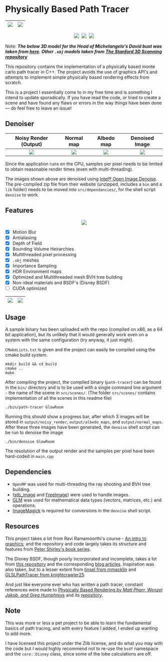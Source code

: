 # Physically Based Path Tracer 

![](David.png)  | ![](demonstrations/CornellBox.png)
:-------------------------:|:-------------------------:

<p align="center">
  <kbd>
    <img src="output/noisy_renders/Statue.png" />
    <img src="output/denoised_renders/VaryingFuzz.png" />
    <img src="output/denoised_renders/Marbles.png" />
  </kbd>
</p>

Note: ___The below 3D model for the *Head of Michelangelo's David* bust was taken from [here](https://www.myminifactory.com/object/3d-print-head-of-michelangelo-s-david-52645). Other `.obj` models taken from [The Stanford 3D Scanning repository](http://graphics.stanford.edu/data/3Dscanrep/)___

This repository contains the implementation of a physically based monte carlo path tracer in C++. The project avoids the use of graphics API's and attempts to implement simple physically based rendering effects from scratch. 

This is a project I essentially come to in my free time and is something I intend to update sporadically. If you have read the code, or tried to create a scene and have found any flaws or errors in the way things have been done — do feel free to leave an issue! 

## Denoiser 

Noisy Render (Output)             |  Normal map | Albedo map | Denoised Image
:-------------------------:|:-------------------------:|:-------------------------:|:-------------------------:
![](output/noisy_renders/David.png)  | ![](output/normal_maps/David.png)  |![](output/albedo_maps/David.png)  |  ![](output/denoised_renders/David.png)

Since the application runs on the CPU, samples per pixel needs to be limited to obtain reasonable render times (even with multi-threading). 

The images shown above are denoised using [Intel® Open Image Denoise](https://www.openimagedenoise.org/). The pre-compiled zip file from their website (unzipped, includes a `bin` and a `lib` folder) needs to be moved into `src/dependancies/`, for the shell script `denoise` to work. 

## Features  
<p align="center">
  <kbd>
    <img src="output/denoised_renders/Test.png" />
  </kbd>
</p>

- [x] Motion Blur 
- [x] Antialiasing
- [x] Depth of Field
- [x] Bounding Volume Heirarchies 
- [x] Multithreaded pixel processing
- [x] `.obj` meshes   
- [x] Importance Sampling 
- [x] HDR Environment maps
- [x] Optimized and Multithreaded mesh BVH tree building 
- [x] Non-ideal materials and BSDF's (Disney BSDF)
- [ ] CUDA optimized

![](output/denoised_renders/GlowRoom.png)  | ![](output/denoised_renders/CornellBox.png)
:-------------------------:|:-------------------------:

## Usage

A sample binary has been uploaded with the repo (compiled on x86, as a 64 bit application), but its unlikely that it would generally work even on a system with the same configuration (try anyway, it just might). 

`CMakeLists.txt` is given and the project can easily be compiled using the cmake build system.

    mkdir build && cd build 
    cmake .. 
    make

After compiling the project, the compiled binary (`path-tracer`) can be found in the `bin/` directory and is to be used with a single command line argument - the name of the scene in `src/scenes/`. (The folder `src/scenes/` contains implementation of all the scenes in this readme file)

    ./bin/path-tracer GlowRoom

Running this should show a progress bar, after which 3 images will be stored in `output/noisy_render`, `output/albedo_maps`, and `output/normal_maps`. After these three images have been generated, the `denoise` shell script can be run to denoise the image 

    ./bin/denoise GlowRoom

The resolution of the output render and the samples per pixel have been hard-coded in `main.cpp`

## Dependencies 

* `OpenMP` was used for multi-threading the ray shooting and BVH tree building. 
* ([stb_image](https://github.com/nothings/stb) and [FreeImage](https://freeimage.sourceforge.io/)) were used to handle images. 
* [GLM](https://github.com/g-truc/glm) was used for mathematical data types (vectors, matrices, etc.) and operations. 
* [ImageMagick](https://github.com/ImageMagick/ImageMagick) is required for conversions in the `denoise` shell script.

## Resources

This project takes a lot from Ravi Ramamoorthi's course - [An intro to graphics](https://www.edx.org/course/computer-graphics-2); and the repository and code largely takes its structure and features from [Peter Shirley's book series](https://raytracing.github.io/).

The Disney BSDF, though poorly incorporated and incomplete, takes a lot from [this repository](https://github.com/schuttejoe/Selas) and the corresponding [blog articles](https://schuttejoe.github.io/post/disneybsdf/). Inspiration was also taken, but to a lesser extent from [tinsel from mmacklin](https://github.com/mmacklin/tinsel) and [GLSLPathTracer from knightcrawler25](https://github.com/knightcrawler25/GLSL-PathTracer).  

And just like everyone ever who has written a path tracer, constant references were made to [Physically Based Rendering by *Matt Pharr, Wenzel Jakob, and Greg Humphreys*](https://www.pbr-book.org/) and its [repository](https://github.com/mmp/pbrt-v3). 

## Note 
This was more or less a pet project to be able to learn the fundamental basics of path tracing, and with every feature I added, I ended up wanting to add more.  

I have licensed this project under the Zlib license, and do what you may with the code but I would highly recommend not to re-use the `bsdf` namespace and the `core::Disney` class, since some of the lobe calculations are off. 

